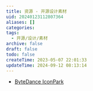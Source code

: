 ```yaml
---
title: 资源 - 开源设计素材
uid: 20240123112807364
aliases: []
categories: 
tags:
  - 开源/设计/素材
archive: false
draft: false
todo: false
createTime: 2023-05-07 22:01:33
updateTime: 2024-09-12 08:13:14
---
```


- [ByteDance IconPark](https://iconpark.oceanengine.com/home)
